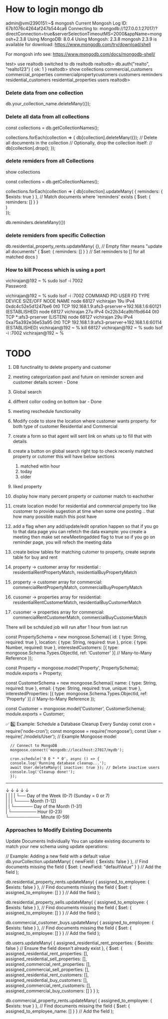 # How to login mongo db

admin@vmi2390151:~$ mongosh
Current Mongosh Log ID:	67b1076c4264af247b544ca6
Connecting to:		mongodb://127.0.0.1:27017/?directConnection=true&serverSelectionTimeoutMS=2000&appName=mongosh+2.3.8
Using MongoDB:		8.0.4
Using Mongosh:		2.3.8
mongosh 2.3.9 is available for download: https://www.mongodb.com/try/download/shell

For mongosh info see: https://www.mongodb.com/docs/mongodb-shell/

test> use realtodb
switched to db realtodb
realtodb> db.auth("realto", "realto123")
{ ok: 1 }
realtodb> show collections
commercial_customers
commercial_properties
commercialpropertycustomers
customers
reminders
residential_customers
residential_properties
users
realtodb> 


### Delete data from one collection

db.your_collection_name.deleteMany({});

### Delete all data from all collections

const collections = db.getCollectionNames();

collections.forEach(collection => {
    db[collection].deleteMany({}); // Delete all documents in the collection
   // Optionally, drop the collection itself:
    // db[collection].drop();
});

### delete remiders from all Collections ######

show collections


const collections = db.getCollectionNames();

collections.forEach(collection => {
 db[collection].updateMany(
  { reminders: { $exists: true } }, // Match documents where 'reminders' exists
  { $set: { reminders: [] } }     
)   
});

db.reminders.deleteMany({})

### delete remiders from specific Collection ######

db.residential_property_rents.updateMany(
  {}, // Empty filter means "update all documents"
  { $set: { reminders: [] } } // Set reminders to [] for all matched docs
)

### How to kill Process which is using a port ###

vichirajan@192 ~ % sudo lsof -i 7002       
Password: <your mac password>

vichirajan@192 ~ % sudo lsof -i :7002
COMMAND   PID       USER   FD   TYPE             DEVICE SIZE/OFF NODE NAME
node    68127 vichirajan   19u  IPv4 0xdc4c52e5d1247be6      0t0  TCP 192.168.1.9:afs3-prserver->192.168.1.6:60121 (ESTABLISHED)
node    68127 vichirajan   27u  IPv4 0x22b34ca9b1fbd644      0t0  TCP *:afs3-prserver (LISTEN)
node    68127 vichirajan   29u  IPv4 0xa75a392e36e53a95      0t0  TCP 192.168.1.9:afs3-prserver->192.168.1.6:60114 (ESTABLISHED)
vichirajan@192 ~ % kill 68127
vichirajan@192 ~ % sudo lsof -i :7002
vichirajan@192 ~ % 






# TODO
1) DB functinality to delete property and customer
2) meeting categorization past and future on reminder screen and customer details screen - Done
3) Global search
4) diffrent collor coding on bottom bar - Done
5) meeting reschedule functionality
6) Modify code to store the location where customer wants property. for both type of customer Residential and Commercial
7) create a form so that agent will sent link on whats up to fill that with details
8) create a button on global search right top to check recenly matched property or cutomer  this will have below sections
   1) matched witin hour
   2) today
   3) older
9) liked property
10) display how many percent property or customer match to eachother
11) create location model for residential and commercial property too like customer to provide sugestion at time when some one posting .. that how many possible match this post have
12) add a flag when any add/update/edit opration happen so that if you go to that data page you can refetch the data
   example: you create a meeting then make set newMeetingadded flag to true so if you go on reminder page, you will refech the meeting data

13) create below tables for matching cutomer to property, create seprate table for buy and rent
   1) property -> customer array for residential : residentialRentPropertyMatch, residentialBuyPropertyMatch
   2) property -> customer array for commercial: commercialRentPropertyMatch, commercialBuyPropertyMatch
   3) cusomer -> properties array for residential: residentialRentCustomerMatch, residentialBuyCustomerMatch
   4) cusomer -> properties array for commercial: commercialRentCustomerMatch, commercialBuyCustomerMatch

   There will be schduled job will run after 1 hour from last run

   const PropertySchema = new mongoose.Schema({
      id: { type: String, required: true },
      location: { type: String, required: true },
      price: { type: Number, required: true },
      interestedCustomers: [{ type: mongoose.Schema.Types.ObjectId, ref: 'Customer' }] // Many-to-Many Reference
   });

   const Property = mongoose.model('Property', PropertySchema);
   module.exports = Property;


   const CustomerSchema = new mongoose.Schema({
      name: { type: String, required: true },
      email: { type: String, required: true, unique: true },
      interestedProperties: [{ type: mongoose.Schema.Types.ObjectId, ref: 'Property' }] // Many-to-Many Reference
   });

   const Customer = mongoose.model('Customer', CustomerSchema);
   module.exports = Customer;


   ✅ 6️⃣ Example: Schedule a Database Cleanup Every Sunday
      const cron = require('node-cron');
      const mongoose = require('mongoose');
      const User = require('./models/User'); // Example Mongoose model

      // Connect to MongoDB
      mongoose.connect('mongodb://localhost:27017/mydb');

      cron.schedule('0 0 * * 0', async () => {
      console.log('Running database cleanup...');
      await User.deleteMany({ inactive: true }); // Delete inactive users
      console.log('Cleanup done!');
      });

* * * * *  
↓ ↓ ↓ ↓ ↓  
| | | | └── Day of the Week (0-7) (Sunday = 0 or 7)  
| | | └──── Month (1-12)  
| | └────── Day of the Month (1-31)  
| └──────── Hour (0-23)  
└────────── Minute (0-59)


### Approaches to Modify Existing Documents

Update Documents Individually
You can update existing documents to match your new schema using update operations:

// Example: Adding a new field with a default value
db.yourCollection.updateMany(
  { newField: { $exists: false } }, // Find documents missing the field
  { $set: { newField: "defaultValue" } } // Add the field
);

db.residential_property_rents.updateMany(
  { assigned_to_employee: { $exists: false } }, // Find documents missing the field
  { $set: { assigned_to_employee: [] } } // Add the field
);

db.residential_property_sells.updateMany(
  { assigned_to_employee: { $exists: false } }, // Find documents missing the field
  { $set: { assigned_to_employee: [] } } // Add the field
);

db.commercial_customer_buys.updateMany(
  { assigned_to_employee: { $exists: false } }, // Find documents missing the field
  { $set: { assigned_to_employee: [] } } // Add the field
);

db.users.updateMany(
  { 
    assigned_residential_rent_properties: { $exists: false } // Ensure the field doesn't already exist
  },
  { 
    $set: { 
      assigned_residential_rent_properties: [],
      assigned_residential_sell_properties: [],
      assigned_commercial_rent_properties: [],
      assigned_commercial_sell_properties: [],
      assigned_residential_rent_customers: [],
      assigned_residential_buy_customers: [],
      assigned_commercial_rent_customers: [],
      assigned_commercial_buy_customers: []
    } 
  }
);


db.commercial_property_rents.updateMany(
  { assigned_to_employee: { $exists: true } }, // Find documents missing the field
  { $set: { assigned_to_employee_name: [] } } // Add the field
);


